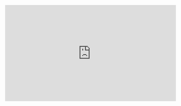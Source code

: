<iframe width="560" height="315" src="https://www.youtube.com/embed/zpFGkyxH2lg" title="YouTube video player" frameborder="0" allow="accelerometer; autoplay; clipboard-write; encrypted-media; gyroscope; picture-in-picture" allowfullscreen></iframe>